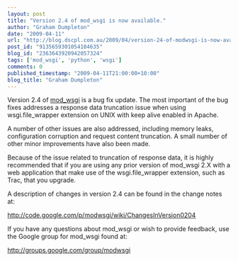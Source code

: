 ```yaml
---
layout: post
title: "Version 2.4 of mod_wsgi is now available."
author: "Graham Dumpleton"
date: "2009-04-11"
url: "http://blog.dscpl.com.au/2009/04/version-24-of-modwsgi-is-now-available.html"
post_id: "9135659301054184635"
blog_id: "2363643920942057324"
tags: ['mod_wsgi', 'python', 'wsgi']
comments: 0
published_timestamp: "2009-04-11T21:00:00+10:00"
blog_title: "Graham Dumpleton"
---
```


Version 2.4 of [mod\_wsgi](http://www.modwsgi.org/) is a bug fix update. The most important of the bug fixes addresses a response data truncation issue when using wsgi.file\_wrapper extension on UNIX with keep alive enabled in Apache.  
  
A number of other issues are also addressed, including memory leaks, configuration corruption and request content truncation. A small number of other minor improvements have also been made.  
  
Because of the issue related to truncation of response data, it is highly recommended that if you are using any prior version of mod\_wsgi 2.X with a web application that make use of the wsgi.file\_wrapper extension, such as Trac, that you upgrade.  
  
A description of changes in version 2.4 can be found in the change notes at:  
  
<http://code.google.com/p/modwsgi/wiki/ChangesInVersion0204>  
  
If you have any questions about mod\_wsgi or wish to provide feedback, use the Google group for mod\_wsgi found at:  
  
<http://groups.google.com/group/modwsgi>